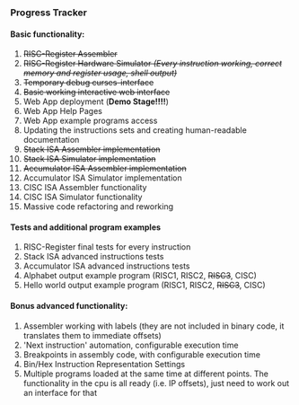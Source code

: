 ### Progress Tracker

#### Basic functionality:

1. ~~RISC-Register Assembler~~
1. ~~RISC-Register Hardware Simulator *(Every instruction working, correct memory and register usage, shell output)*~~
1. ~~Temporary debug curses-interface~~
1. ~~Basic working interactive web interface~~
1. Web App deployment (**Demo Stage!!!!**)
1. Web App Help Pages
1. Web App example programs access
1. Updating the instructions sets and creating human-readable documentation
1. ~~Stack ISA Assembler implementation~~
1. ~~Stack ISA Simulator implementation~~
1. ~~Accumulator ISA Assembler implementation~~
1. Accumulator ISA Simulator implementation
1. CISC ISA Assembler functionality
1. CISC ISA Simulator functionality 
1. Massive code refactoring and reworking

#### Tests and additional program examples

1. RISC-Register final tests for every instruction
1. Stack ISA advanced instructions tests
1. Accumulator ISA advanced instructions tests
1. Alphabet output example program (RISC1, RISC2, ~~RISC3~~, CISC)
1. Hello world output example program (RISC1, RISC2, ~~RISC3~~, CISC)

#### Bonus advanced functionality:
1. Assembler working with labels (they are not included in binary code, it translates them to immediate offsets)
1. 'Next instruction' automation, configurable execution time
1. Breakpoints in assembly code, with configurable execution time
1. Bin/Hex Instruction Representation Settings 
1. Multiple programs loaded at the same time at different points. The functionality
   in the cpu is all ready (i.e. IP offsets), just need to work out an interface for that